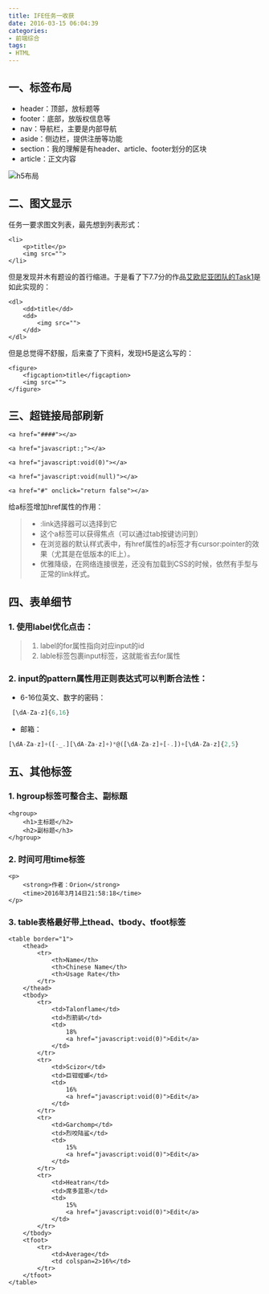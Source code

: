 ```yaml
---
title: IFE任务一收获
date: 2016-03-15 06:04:39
categories:
- 前端综合
tags:
- HTML
---
```


## 一、标签布局

* header：顶部，放标题等
* footer：底部，放版权信息等
* nav：导航栏，主要是内部导航
* aside：侧边栏，提供注册等功能
* section：我的理解是有header、article、footer划分的区块
* article：正文内容
<!-- more -->


![h5布局](http://z.abang.com/d/dreamweaver/1/3/F/4/-/-/html5_structure.png)

## 二、图文显示

任务一要求图文列表，最先想到列表形式：

```
<li>
    <p>title</p>
    <img src="">
</li>
```

但是发现并木有题设的首行缩进。于是看了下7.7分的作品[艾欧尼亚团队的Task1](http://sakitama.github.io/Task_1.html)是如此实现的：

```
<dl>
    <dd>title</dd>
    <dd>
        <img src="">
    </dd>
</dl>
```

但是总觉得不舒服，后来查了下资料，发现H5是这么写的：

```
<figure>
    <figcaption>title</figcaption>
    <img src="">
</figure>
```

## 三、超链接局部刷新

```
<a href="####"></a>

<a href="javascript:;"></a>

<a href="javascript:void(0)"></a>

<a href="javascript:void(null)"></a>

<a href="#" onclick="return false"></a>
```

给a标签增加href属性的作用：
> * :link选择器可以选择到它
> * 这个a标签可以获得焦点（可以通过tab按键访问到）
> * 在浏览器的默认样式表中，有href属性的a标签才有cursor:pointer的效果（尤其是在低版本的IE上）。
> * 优雅降级，在网络连接很差，还没有加载到CSS的时候，依然有手型与正常的link样式。

## 四、表单细节

### 1. 使用label优化点击：
> 1. label的for属性指向对应input的id
> 2. lable标签包裹input标签，这就能省去for属性

### 2. input的pattern属性用正则表达式可以判断合法性：
* 6-16位英文、数字的密码：
``` js
 [\dA-Za-z]{6,16}
```
* 邮箱：
``` js
[\dA-Za-z]+([-_.][\dA-Za-z]+)*@([\dA-Za-z]+[-.])+[\dA-Za-z]{2,5}
```

## 五、其他标签

### 1. hgroup标签可整合主、副标题
```
<hgroup>
	<h1>主标题</h2>
	<h2>副标题</h3>
</hgroup>
```

### 2. 时间可用time标签
```
<p>
	<strong>作者：Orion</strong>
	<time>2016年3月14日21:58:18</time>
</p>
```

### 3. table表格最好带上thead、tbody、tfoot标签
```
<table border="1">
	<thead>
		<tr>
			<th>Name</th>
			<th>Chinese Name</th>
			<th>Usage Rate</th>
		</tr>
	</thead>
	<tbody>
		<tr>
			<td>Talonflame</td>
			<td>烈箭鹟</td>
			<td>
				18%
				<a href="javascript:void(0)">Edit</a>
			</td>
		</tr>
		<tr>
			<td>Scizor</td>
			<td>巨钳螳螂</td>
			<td>
				16%
				<a href="javascript:void(0)">Edit</a>
			</td>
		</tr>
		<tr>
			<td>Garchomp</td>
			<td>烈咬陆鲨</td>
			<td>
				15%
				<a href="javascript:void(0)">Edit</a>
			</td>
		</tr>
		<tr>
			<td>Heatran</td>
			<td>席多蓝恩</td>
			<td>
				15%
				<a href="javascript:void(0)">Edit</a>
			</td>
		</tr>
	</tbody>
	<tfoot>
		<tr>
			<td>Average</td>
			<td colspan=2>16%</td>
		</tr>
	</tfoot>
</table>
```
